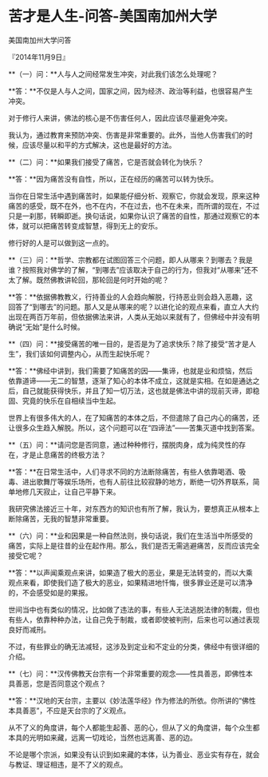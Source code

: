 # 苦才是人生-问答-美国南加州大学

美国南加州大学问答

『2014年11月9日』

**（一）问：**人与人之间经常发生冲突，对此我们该怎么处理呢？

**答：**不仅是人与人之间，国家之间，因为经济、政治等利益，也很容易产生冲突。

对于修行人来讲，佛法的核心是不伤害任何人，因此应该尽量避免冲突。

我认为，通过教育来预防冲突、伤害是非常重要的。此外，当他人伤害我们的时候，应该尽量以和平的方式解决，这也是最好的方法。

**（二）问：**如果我们接受了痛苦，它是否就会转化为快乐？

**答：**因为痛苦没有自性，所以，正在经历的痛苦可以转为快乐。

当你在日常生活中遇到痛苦时，如果能仔细分析、观察它，你就会发现，原来这种痛苦的感受，既不在外，也不在内，不在过去，也不在未来，而所谓的现在，不过只是一刹那，转瞬即逝。换句话说，如果你认识了痛苦的自性，那通过观察它的本体，就可以把痛苦转变成智慧，得到无上的安乐。

修行好的人是可以做到这一点的。

**（三）问：**哲学、宗教都在试图回答三个问题，即人从哪来？到哪去？我是谁？按照我对佛学的了解，“到哪去”应该取决于自己的行为，但我对“从哪来”还不太了解。既然佛教讲轮回，那轮回是何时开始的呢？

**答：**依据佛教教义，行持善业的人会趋向解脱，行持恶业则会趋入恶趣，这回答了“到哪去”的问题。那人又是从哪来的呢？以进化论的观点来看，直立人大约出现在两百万年前，但依据佛法来讲，人类从无始以来就有了，但佛经中并没有明确说“无始”是什么时候。

**（四）问：**接受痛苦的唯一目的，是否是为了追求快乐？除了接受“苦才是人生”，我们该如何调整内心，从而生起快乐呢？

**答：**佛经中讲到，我们需要了知痛苦的因——集谛，也就是业和烦恼，然后依靠道谛——无二的智慧，逐渐了知心的本体不成立，这就是实相。在如是通达之后，自己就能获得快乐，并且了知一切万法，这也就是佛法中讲的现前灭谛，即稳固、究竟的快乐在自相续当中生起。

世界上有很多伟大的人，在了知痛苦的本体之后，不但遣除了自己内心的痛苦，还让很多众生趋入解脱。所以，这个问题可以在“四谛法”——苦集灭道中找到答案。

**（五）问：**请问您是否同意，通过种种修行，摆脱肉身，成为纯灵性的存在，才是止息痛苦的终极方法？

**答：**在日常生活中，人们寻求不同的方法断除痛苦，有些人依靠喝酒、吸毒、进出歌舞厅等娱乐场所，也有人前往比较寂静的地方，断绝一切外界联系，简单地修几天寂止，让自己平静下来。

我研究佛法接近三十年，对东西方的知识也有所了解，我认为，要想真正从根本上断除痛苦，无我的智慧非常重要。

**（六）问：**业和因果是一种自然法则，换句话说，我们在生活当中所感受的痛苦，实际上是往昔的业在起作用。那么，我们是否无需逃避痛苦，反而应该完全接受它呢？

**答：**以声闻乘观点来讲，如果造了极大的恶业，果是无法转变的，而以大乘观点来看，即使我们造了极大的恶业，如果精进地忏悔，很多罪业还是可以清净的，不会感受如是的果报。

世间当中也有类似的情况，比如做了违法的事，有些人无法逃脱法律的制裁，但也有些人，依靠种种办法，让自己免于制裁，或者即使被判刑，后来也可以通过表现良好而减刑。

不过，有些罪业的确无法减轻，这涉及到定业和不定业的分类，佛经中有很详细的介绍。

**（七）问：**汉传佛教天台宗有一个非常重要的观念——性具善恶，即佛性本具善恶，您是否同意这个观点？

**答：**汉地的天台宗，主要以《妙法莲华经》作为修法的所依。你所讲的“佛性本具善恶”，不应是天台宗的了义观点。

从不了义的角度讲，每个人都能生起善、恶的心，但从了义的角度讲，每个众生都本具的光明如来藏，远离一切戏论，当然也远离善、恶的边。

不论是哪个宗派，如果没有认识到如来藏的本体，认为善业、恶业实有存在，就会与教证、理证相违，是不了义的观点。

